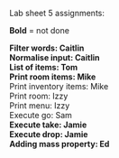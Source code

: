Lab sheet 5 assignments:  

**Bold** = not done  

**Filter words: Caitlin**   
**Normalise input: Caitlin**    
**List of items: Tom**  
**Print room items: Mike**  
Print inventory items: Mike  
Print room: Izzy   
Print menu: Izzy     
Execute go: Sam   
**Execute take: Jamie**   
**Execute drop: Jamie**    
**Adding mass property: Ed**  

